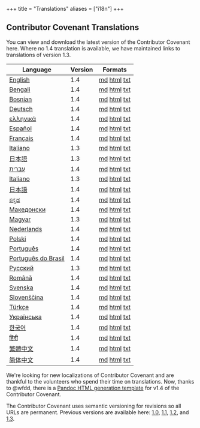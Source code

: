 +++
title = "Translations"
aliases = ["i18n"]
+++

## Contributor Covenant Translations

You can view and download the latest version of the Contributor Covenant here.
Where no 1.4 translation is available, we have maintained links to translations
of version 1.3.

<table class="translations">
  <thead>
    <tr>
      <th>Language</th><th>Version</th><th>Formats</th>
    </tr>
  </thead>
  <tbody>
    <tr>
      <td><a href="">English</a></td>
      <td>1.4</td>
      <td>
        <a class="icon icon-markdown" href="">md</a>
        <a class="icon icon-html" href="">html</a>
        <a class="icon icon-text" href="">txt</a>
      </td>
    </tr>
    <tr>
      <td><a href="">Bengali </a> </td>
      <td>1.4</td>
      <td>
        <a class="icon icon-markdown" href="">md</a>
        <a class="icon icon-html" href="">html</a>
        <a class="icon icon-text" href="">txt</a>
      </td>
    <tr>
      <td><a href="">Bosnian </a></td>
      <td>1.4</td>
      <td>
        <a class="icon icon-markdown" href="">md</a>
        <a class="icon icon-html" href="">html</a>
        <a class="icon icon-text" href="">txt</a>
      </td>
    </tr>
    <tr>
      <td><a href="">Deutsch </a></td>
      <td>1.4</td>
      <td>
        <a class="icon icon-markdown" href="">md</a>
        <a class="icon icon-html" href="">html</a>
        <a class="icon icon-text" href="">txt</a>
      </td>
    </tr>
    <tr>
      <td><a href="">ελληνικά </a></td>
      <td>1.4</td>
      <td>
        <a class="icon icon-markdown" href="">md</a>
        <a class="icon icon-html" href="">html</a>
        <a class="icon icon-text" href="">txt</a>
      </td>
    </tr>
    <tr>
      <td><a href="">Español </a></td>
      <td>1.4</td>
      <td>
        <a class="icon icon-markdown" href="">md</a>
        <a class="icon icon-html" href="">html</a>
        <a class="icon icon-text" href="">txt</a>
      </td>
    </tr>
    <tr>
      <td><a href="">Français </a></td>
      <td>1.4</td>
      <td>
        <a class="icon icon-markdown" href="">md</a>
        <a class="icon icon-html" href="">html</a>
        <a class="icon icon-text" href="">txt</a>
      </td>
    </tr>
    <tr>
      <td><a href="">Italiano </a></td>
      <td>1.3</td>
      <td>
        <a class="icon icon-markdown" href="">md</a>
        <a class="icon icon-html" href="">html</a>
        <a class="icon icon-text" href="">txt</a>
      </td>
    </tr>
    <tr>
      <td><a href="">日本語 </a></td>
      <td>1.3</td>
      <td>
        <a class="icon icon-markdown" href="">md</a>
        <a class="icon icon-html" href="">html</a>
        <a class="icon icon-text" href="">txt</a>
      </td>
    </tr>
    <tr>
      <td><a href=""> עברית</a></td>
      <td>1.4</td>
      <td>
        <a class="icon icon-markdown" href="">md</a>
        <a class="icon icon-html" href="">html</a>
        <a class="icon icon-text" href="">txt</a>
      </td>
    </tr>
    <tr>
      <td><a href="">Italiano </a></td>
      <td>1.3</td>
      <td>
        <a class="icon icon-markdown" href="">md</a>
        <a class="icon icon-html" href="">html</a>
        <a class="icon icon-text" href="">txt</a>
      </td>
    </tr>
    <tr>
      <td><a href="">日本語 </a></td>
      <td>1.4</td>
      <td>
        <a class="icon icon-markdown" href="">md</a>
        <a class="icon icon-html" href="">html</a>
        <a class="icon icon-text" href="">txt</a>
      </td>
    </tr>
    <tr>
      <td><a href="">ಕನ್ನಡ </a></td>
      <td>1.4</td>
      <td>
        <a class="icon icon-markdown" href="">md</a>
        <a class="icon icon-html" href="">html</a>
        <a class="icon icon-text" href="">txt</a>
      </td>
    </tr>
    <tr>
      <td><a href="">Македонски </a></td>
      <td>1.4</td>
      <td>
        <a class="icon icon-markdown" href="">md</a>
        <a class="icon icon-html" href="">html</a>
        <a class="icon icon-text" href="">txt</a>
      </td>
    </tr>
    <tr>
      <td><a href="">Magyar </a></td>
      <td>1.3</td>
      <td>
        <a class="icon icon-markdown" href="">md</a>
        <a class="icon icon-html" href="">html</a>
        <a class="icon icon-text" href="">txt</a>
      </td>
    </tr>
    <tr>
      <td><a href="">Nederlands </a></td>
      <td>1.4</td>
      <td>
        <a class="icon icon-markdown" href="">md</a>
        <a class="icon icon-html" href="">html</a>
        <a class="icon icon-text" href="">txt</a>
      </td>
    </tr>
    <tr>
      <td><a href="">Polski </a></td>
      <td>1.4</td>
      <td>
        <a class="icon icon-markdown" href="">md</a>
        <a class="icon icon-html" href="">html</a>
        <a class="icon icon-text" href="">txt</a>
      </td>
    </tr>
    <tr>
      <td><a href="">Português </a></td>
      <td>1.4</td>
      <td>
        <a class="icon icon-markdown" href="">md</a>
        <a class="icon icon-html" href="">html</a>
        <a class="icon icon-text" href="">txt</a>
      </td>
    </tr>
    <tr>
      <td><a href="">Português do Brasil </a></td>
      <td>1.4</td>
      <td>
        <a class="icon icon-markdown" href="">md</a>
        <a class="icon icon-html" href="">html</a>
        <a class="icon icon-text" href="">txt</a>
      </td>
    </tr>
    <tr>
      <td><a href="">Pусский </a></td>
      <td>1.3</td>
      <td>
        <a class="icon icon-markdown" href="">md</a>
        <a class="icon icon-html" href="">html</a>
        <a class="icon icon-text" href="">txt</a>
      </td>
    </tr>
    <tr>
      <td><a href="">Română </a></td>
      <td>1.4</td>
      <td>
        <a class="icon icon-markdown" href="">md</a>
        <a class="icon icon-html" href="">html</a>
        <a class="icon icon-text" href="">txt</a>
      </td>
    </tr>
    <tr>
      <td><a href="">Svenska </a></td>
      <td>1.4</td>
      <td>
        <a class="icon icon-markdown" href="">md</a>
        <a class="icon icon-html" href="">html</a>
        <a class="icon icon-text" href="">txt</a>
      </td>
    </tr>
    <tr>
      <td><a href="">Slovenščina </a></td>
      <td>1.4</td>
      <td>
        <a class="icon icon-markdown" href="">md</a>
        <a class="icon icon-html" href="">html</a>
        <a class="icon icon-text" href="">txt</a>
      </td>
    </tr>
    <tr>
      <td><a href="">Türkçe </a></td>
      <td>1.4</td>
      <td>
        <a class="icon icon-markdown" href="">md</a>
        <a class="icon icon-html" href="">html</a>
        <a class="icon icon-text" href="">txt</a>
      </td>
    </tr>
    <tr>
      <td><a href="">Українська </a></td>
      <td>1.4</td>
      <td>
        <a class="icon icon-markdown" href="">md</a>
        <a class="icon icon-html" href="">html</a>
        <a class="icon icon-text" href="">txt</a>
      </td>
    </tr>
    <tr>
      <td><a href="">한국어 </a></td>
      <td>1.4</td>
      <td>
        <a class="icon icon-markdown" href="">md</a>
        <a class="icon icon-html" href="">html</a>
        <a class="icon icon-text" href="">txt</a>
      </td>
    </tr>
    <tr>
      <td><a href="">हिंदी </a></td>
      <td>1.4</td>
      <td>
        <a class="icon icon-markdown" href="">md</a>
        <a class="icon icon-html" href="">html</a>
        <a class="icon icon-text" href="">txt</a>
      </td>
    </tr>
    <tr>
      <td><a href="">繁體中文 </a></td>
      <td>1.4</td>
      <td>
        <a class="icon icon-markdown" href="">md</a>
        <a class="icon icon-html" href="">html</a>
        <a class="icon icon-text" href="">txt</a>
      </td>
    </tr>
    <tr>
      <td><a href="">简体中文 </a></td>
      <td>1.4</td>
      <td>
        <a class="icon icon-markdown" href="">md</a>
        <a class="icon icon-html" href="">html</a>
        <a class="icon icon-text" href="">txt</a>
      </td>
    </tr>
  </tbody>
</table>

We're looking for new localizations of Contributor Covenant and are
thankful to the volunteers who spend their time on translations. Now,
thanks to @wfdd, there is a [Pandoc HTML generation
template](version/1/4/.index-template.html) for v1.4 of the Contributor
Covenant.

The Contributor Covenant uses semantic versioning for revisions so all URLs are permanent.
Previous versions are available here: [1.0](/version/1/0/0/), [1.1](/version/1/1/0/), [1.2](/version/1/2/0/),
and [1.3](/version/1/3/0/).
